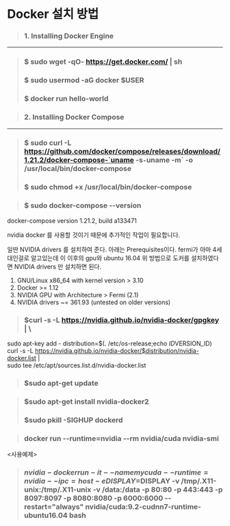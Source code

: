 Docker 설치 방법
================
>### 1. Installing Docker Engine
---------------------------------

>### $ sudo wget -qO- https://get.docker.com/ | sh
>### $ sudo usermod -aG docker $USER
>### $ docker run hello-world

>### 2. Installing Docker Compose
----------------------------------

>### $ sudo curl -L https://github.com/docker/compose/releases/download/1.21.2/docker-compose-`uname -s`-`uname -m` -o /usr/local/bin/docker-compose
>### $ sudo chmod +x /usr/local/bin/docker-compose

>### $ sudo docker-compose --version
docker-compose version 1.21.2, build a133471

nvidia docker 를 사용할 것이기 때문에 추가적인 작업이 필요합니다.

일딴 NVIDIA drivers 를 설치하여 준다. 아래는 Prerequisites이다.  fermi가 아마 4세대인걸로 알고있는데 이 이후의 gpu와 ubuntu 16.04 위 방법으로 도커를 설치하였다면 NVIDIA drivers  만 설치하면 된다.

1. GNU/Linux x86_64 with kernel version > 3.10
2. Docker >= 1.12
3. NVIDIA GPU with Architecture > Fermi (2.1)
4. NVIDIA drivers ~= 361.93 (untested on older versions)

>### $curl -s -L https://nvidia.github.io/nvidia-docker/gpgkey | \
  sudo apt-key add -
distribution=$(. /etc/os-release;echo $ID$VERSION_ID)
curl -s -L https://nvidia.github.io/nvidia-docker/$distribution/nvidia-docker.list | \
  sudo tee /etc/apt/sources.list.d/nvidia-docker.list
>### $sudo apt-get update

>### $sudo apt-get install nvidia-docker2 
>### $sudo pkill -SIGHUP dockerd

>### docker run --runtime=nvidia --rm nvidia/cuda nvidia-smi

<사용예제>
>### $nvidia-docker run -it --name mycuda  --runtime=nvidia  --ipc=host  -e DISPLAY=$DISPLAY  -v /tmp/.X11-unix:/tmp/.X11-unix  -v /data:/data  -p 80:80 -p 443:443 -p 8097:8097 -p 8080:8080 -p 6000:6000 --restart="always" nvidia/cuda:9.2-cudnn7-runtime-ubuntu16.04  bash
